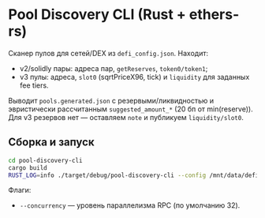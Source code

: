 # Pool Discovery CLI (Rust + ethers-rs)

Сканер пулов для сетей/DEX из `defi_config.json`. Находит:
- v2/solidly пары: адреса пар, `getReserves`, `token0/token1`;
- v3 пулы: адреса, `slot0` (sqrtPriceX96, tick) и `liquidity` для заданных fee tiers.

Выводит `pools.generated.json` с резервыми/ликвидностью и эвристически рассчитанным `suggested_amount_*` (20 бп от min(reserve)).
Для v3 резервов нет — оставляем `note` и публикуем `liquidity/slot0`.

## Сборка и запуск
```bash
cd pool-discovery-cli
cargo build
RUST_LOG=info ./target/debug/pool-discovery-cli --config /mnt/data/defi_config.json --out /mnt/data/pools.generated.json
```

Флаги:
- `--concurrency` — уровень параллелизма RPC (по умолчанию 32).
